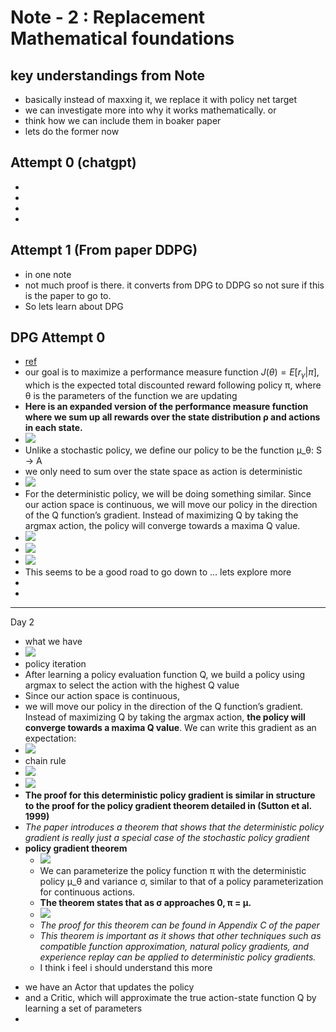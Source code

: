 # Note - 2 : Replacement Mathematical foundations

## key understandings from Note
* basically instead of maxxing it, we replace it with policy net target
* we can investigate more into why it works mathematically. or 
* think how we can include them in boaker paper
* lets do the former now


## Attempt 0 (chatgpt)
* 
* 
* 
* 

## Attempt 1 (From paper DDPG)
* in one note 
* not much proof is there. it converts from DPG to DDPG so not sure if this is the paper to go to.
* So lets learn about DPG 

## DPG Attempt 0
* [ref](https://medium.com/geekculture/introduction-to-deterministic-policy-gradient-dpg-e7229d5248e2)
* our goal is to maximize a performance measure function $J(θ) = E[r_γ |π]$, which is the expected total discounted reward following policy π, where θ is the parameters of the function we are updating
* **Here is an expanded version of the performance measure function where we sum up all rewards over the state distribution ρ and actions in each state.**
* ![](https://miro.medium.com/v2/resize:fit:640/format:webp/1*SFxJ1_-Jib1mmP4tpqWXxQ.png)
* Unlike a stochastic policy, we define our policy to be the function μ_θ: S → A
* we only need to sum over the state space as action is deterministic
* ![](https://miro.medium.com/v2/resize:fit:640/format:webp/1*lDUqRlMwoIANICSWliYrhw.png)
* For the deterministic policy, we will be doing something similar. Since our action space is continuous, we will move our policy in the direction of the Q function’s gradient. Instead of maximizing Q by taking the argmax action, the policy will converge towards a maxima Q value.
* ![](https://miro.medium.com/v2/resize:fit:640/format:webp/1*rybaibq_77yrGFJBsy6uNQ.png)
* ![](https://miro.medium.com/v2/resize:fit:720/format:webp/1*nNxihIu80_yHzvYeR8ynBA.png)
* ![](https://miro.medium.com/v2/resize:fit:640/format:webp/1*1Lej3d1W4udXhrHc7roeGg.png)
* This seems to be a good road to go down to ... lets explore more
* 
* 



***
Day 2 
* what we have
* ![](https://miro.medium.com/v2/resize:fit:640/format:webp/1*lDUqRlMwoIANICSWliYrhw.png)
* policy iteration
* After learning a policy evaluation function Q, we build a policy using argmax to select the action with the highest Q value
* Since our action space is continuous,
*  we will move our policy in the direction of the Q function’s gradient. Instead of maximizing Q by taking the argmax action, **the policy will converge towards a maxima Q value**. We can write this gradient as an expectation:
* ![](https://miro.medium.com/v2/resize:fit:640/format:webp/1*rybaibq_77yrGFJBsy6uNQ.png)
* chain rule
* ![](https://miro.medium.com/v2/resize:fit:750/format:webp/1*nNxihIu80_yHzvYeR8ynBA.png)
* ![](https://miro.medium.com/v2/resize:fit:720/format:webp/1*1Lej3d1W4udXhrHc7roeGg.png)
* **The proof for this deterministic policy gradient is similar in structure to the proof for the policy gradient theorem detailed in (Sutton et al. 1999)**
* *The paper introduces a theorem that shows that the deterministic policy gradient is really just a special case of the stochastic policy gradient*
* **policy gradient theorem**
    * ![](https://miro.medium.com/v2/resize:fit:720/format:webp/0*9pec6lsxfabrIgt-.png)
    * We can parameterize the policy function π with the deterministic policy μ_θ and variance σ, similar to that of a policy parameterization for continuous actions.
    * **The theorem states that as σ approaches 0, π = μ.**
    * ![](https://miro.medium.com/v2/resize:fit:640/format:webp/1*M-6_-11s7kLzl59ENReyFQ.png)
    * *The proof for this theorem can be found in Appendix C of the paper*
    * *This theorem is important as it shows that other techniques such as compatible function approximation, natural policy gradients, and experience replay can be applied to deterministic policy gradients.*
    * I think i feel i should understand this more

<!-- ## Policy Gradient Theorem
* [youtube](https://www.youtube.com/watch?v=cQfOQcpYRzE) 
* ![](./assets/n2_p1.png) 
* lets look at a game
* ![](./assets/n2_p2.png) 
* policy gradients give us an indication of how good taking that action is 
* we just need to find gradient 
* even though we dont have Expected value of returns we can do 
* dR/daction1 
* ![](./assets/n2_p3.png) 
* dr/dx turns out to be : ( $\pi$ probabilities of reaching there  ) * (expected return after taking that action)
* ![](./assets/n2_p4.png) 
* we can find avg returns just by sampling from the environment
* not much idea why i went here -->


<!-- ## back to last attempt -->

* we have an Actor that updates the policy
* and a Critic, which will approximate the true action-state function Q by learning a set of parameters
* 